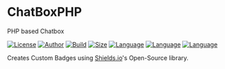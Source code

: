 # ChatBoxPHP
PHP based Chatbox

[![License](https://img.shields.io/github/license/UltraStudioLTD/ChatBoxPHP)](LICENSE)
[![Author](https://img.shields.io/badge/Author-Luka%20Mamukashvili-yellow)](AUTHOR)
[![Build](https://img.shields.io/badge/Build-Success-ligth%20green)](BUILD)
[![Size](https://img.shields.io/github/repo-size/UltraStudioLTD/ChatBoxPHP)](SIZE)
[![Language](https://img.shields.io/badge/Language-HTML-red)](LANGUAGE)
[![Language](https://img.shields.io/badge/Language-CSS-cyan)](LANGUAGE)
[![Language](https://img.shields.io/badge/Language-JS-yellow)](LANGUAGE)

Creates Custom Badges using [Shields.io](https://shields.io/)'s Open-Source library.
